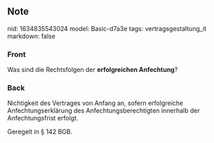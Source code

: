 ## Note
nid: 1634835543024
model: Basic-d7a3e
tags: vertragsgestaltung_it
markdown: false

### Front
Was sind die Rechtsfolgen der <b>erfolgreichen Anfechtung</b>?

### Back
Nichtigkeit des Vertrages von Anfang an, sofern erfolgreiche Anfechtungserklärung des Anfechtungsberechtigten innerhalb der Anfechtungsfrist erfolgt.

Geregelt in § 142 BGB.

